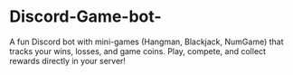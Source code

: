 # Discord-Game-bot-
A fun Discord bot with mini-games (Hangman, Blackjack, NumGame) that tracks your wins, losses, and game coins. Play, compete, and collect rewards directly in your server!
